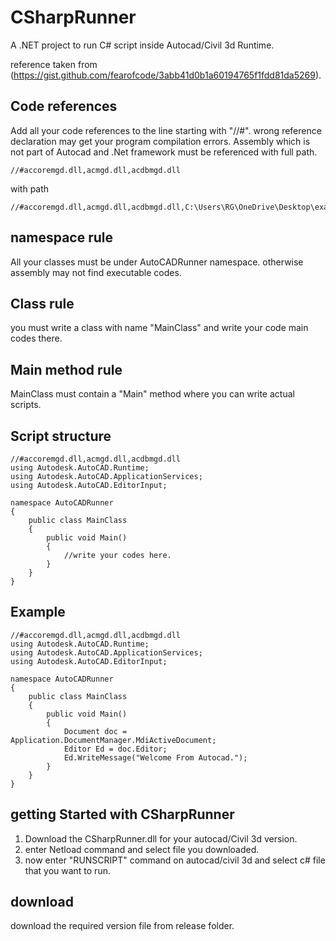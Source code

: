 # CSharpRunner
A .NET project to run C# script inside Autocad/Civil 3d Runtime.

reference taken from (https://gist.github.com/fearofcode/3abb41d0b1a60194765f1fdd81da5269).
## Code references
Add all your code references to the line starting with "//#".
wrong reference declaration may get your program compilation errors.
Assembly which is not part of Autocad and .Net framework must be referenced with full path.
```
//#accoremgd.dll,acmgd.dll,acdbmgd.dll
```
with path
```
//#accoremgd.dll,acmgd.dll,acdbmgd.dll,C:\Users\RG\OneDrive\Desktop\example.dll
```
## namespace rule
All your classes must be under AutoCADRunner namespace. otherwise assembly may not find
executable codes.

## Class rule
you must write a class with name "MainClass" and write your code main codes there.

## Main method rule
MainClass must contain a "Main" method where you can write actual scripts.

## Script structure
```
//#accoremgd.dll,acmgd.dll,acdbmgd.dll
using Autodesk.AutoCAD.Runtime;
using Autodesk.AutoCAD.ApplicationServices;
using Autodesk.AutoCAD.EditorInput;

namespace AutoCADRunner
{
    public class MainClass
    {
        public void Main()
        {
            //write your codes here.
        }
    }
}
```
## Example
```
//#accoremgd.dll,acmgd.dll,acdbmgd.dll
using Autodesk.AutoCAD.Runtime;
using Autodesk.AutoCAD.ApplicationServices;
using Autodesk.AutoCAD.EditorInput;

namespace AutoCADRunner
{
    public class MainClass
    {
        public void Main()
        {
            Document doc = Application.DocumentManager.MdiActiveDocument;
            Editor Ed = doc.Editor;
            Ed.WriteMessage("Welcome From Autocad.");
        }
    }
}
```
## getting Started with CSharpRunner

1) Download the CSharpRunner.dll for your autocad/Civil 3d version.
2) enter Netload command and select file you downloaded.
3) now enter "RUNSCRIPT" command on autocad/civil 3d and select c# file that you want to run.

## download
download the required version file from release folder.

